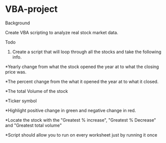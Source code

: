 # VBA-project
Background 

Create VBA scripting to analyze real stock market data.

Todo

1. Create a script that will loop through all the stocks and take the following info.


*Yearly change from what the stock opened the year at to what the closing price was.

*The percent change from the what it opened the year at to what it closed.

*The total Volume of the stock

*Ticker symbol

*Highlight positive change in green and negative change in red.

*Locate the stock with the "Greatest % increase", "Greatest % Decrease" and "Greatest total volume"

*Script should allow you to run on every worksheet just by running it once

